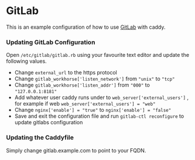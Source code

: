 # GitLab

This is an example configuration of how to use [GitLab](https://gitlab.com) with caddy.

### Updating GitLab Configuration

Open `/etc/gitlab/gitlab.rb` using your favourite text editor and update the following values.

* Change `external_url` to the https protocol
* Change `gitlab_workhorse['listen_network']` from `"unix"` to `"tcp"`
* Change `gitlab_workhorse['listen_addr']` from `"000"` to `"127.0.0.1:8181"`
* Add whatever user caddy runs under to `web_server['external_users']` , for example if web `web_server['external_users'] = "web"`
* Change `nginx['enable'] = "true"` to `nginx['enable'] = "false"`
* Save and exit the configuration file and run `gitlab-ctl reconfigure` to update gitlabs configuration

### Updating the Caddyfile

Simply change gitlab.example.com to point to your FQDN.
